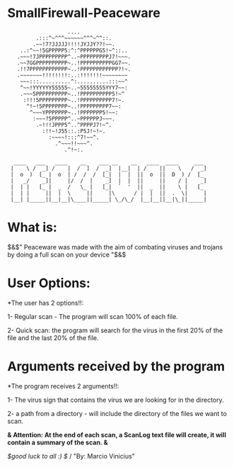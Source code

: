 # SmallFirewall-Peaceware

                       ....                       
             .:::^~^^^~~~~~~^^^~^^::.             
            .~~!7?JJJJJ!!!!JYJJY??!~~.            
        ..:^~~!5GPPPPP5:^:^PPPPPPG5!~^::..        
       .~~~!7JPPPPPPPPP^..~PPPPPPPPPJ7!~~~.       
       .~~7GGPPPPPPPPPP~..!PPPPPPPPPPGG7~~.       
       .!!7PPPPPPPPPPPP~..!PPPPPPPPPPPP?!~.       
       .~~~~~~~!!!!!!!!:..:!!!!!!!~~~~~~~~        
        ~~~:::..........^:..........:::~~^        
        ^~~!YYYYYY55555~..~55555555YYY7~~:        
        .~~~5PPPPPPPPPP~..!PPPPPPPPPP5!~^         
         :!!!5PPPPPPPPP~..!PPPPPPPPPP7!~.         
          ^!~!5PPPPPPPP~..!PPPPPPPPP7~~:          
           ^~~~YPPPPPPP~..!PPPPPPP5!~~:           
            :~~~?5PPPPP^..~PPPPPPJ~~~.            
             .~!!!JPPP5^..^PPPPJ7!~^.             
               :!!~!J55::.:P5J!~!~.               
                 :~~~~!:::^7!~~^.                 
                   .^~~~!!~~~^.                   
                      .^!~:.                      
                                                  
      ____   ___   ____    __    ___ __    __   ____  ____     ___ 
     |    \ /  _] /    |  /  ]  /  _]  |__|  | /    ||    \   /  _]
     |  o  )  [_ |  o  | /  /  /  [_|  |  |  ||  o  ||  D  ) /  [_ 
     |   _/    _]|     |/  /  |    _]  |  |  ||     ||    / |    _]
     |  | |   [_ |  _  /   \_ |   [_|  `  '  ||  _  ||    \ |   [_ 
     |  | |     ||  |  \     ||     |\      / |  |  ||  .  \|     |
     |__| |_____||__|__|\____||_____| \_/\_/  |__|__||__|\_||_____|
                                                              


# What is:
$&$" Peaceware was made with the aim of combating viruses and trojans by doing a full scan on your device "$&$

# User Options:
*The user has 2 options!!:

1- Regular scan - The program will scan 100% of each file.

2- Quick scan: the program will search for the virus in the first 20% of the file and the last 20% of the file.

# Arguments received by the program
*The program receives 2 arguments!!:

1- The virus sign that contains the virus we are looking for in the directory.

2- a path from a directory - will include the directory of the files we want to scan.

**&$%$ Attention: At the end of each scan, a ScanLog text file will create, it will contain a summary of the scan. $%$&**

*$good luck to all :) $* / "By: Marcio Vinicius"
